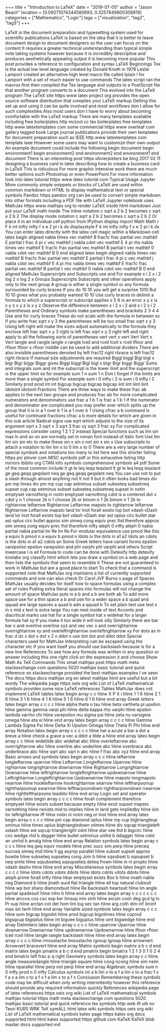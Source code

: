 +++
title = "Introduction to LaTeX"
date = "2019-07-05"
author = "Jason Beach"
location = [0.09271074344580693, 0.3257649800308819]
categories = ["Mathematics", "Logic"]
tags = ["visualization", "tag2", "tag3"]
+++

LaTeX is the document preparation and typesetting system used for scientific publications LaTeX is based on the idea that it is better to leave document design to document designers so the user can focus on the content It requires a greater technical understanding than typical simple note taking systems however because it is incredibly descriptive and produces aesthetically appealing output it is becoming more popular This post provides a reference to configuration and syntax LaTeX Beginnings Tex is the actual low level language created by Donald Knuth in 1978 Leslie Lamport created an alternative high level macro file called lplain l for Lamport with a set of much easier to use commands The latex script ran the macros first then compiled the Tex language and outputs to a PostScript file that another program converts to a document This evolved into the LaTeX program The LaTeX site https www latex project org provides the open source software distribution that compiles your LaTeX markup Getting this set up and using it can be quite involved and most workflows don t allow for such complexities Also most users don t have to worry about becoming comfortable with the LaTeX markup There are many templates available including free boilerplates http mrzool cc tex boilerplates free templates http www latextemplates com some commercial https www overleaf com gallery tagged book Large journal publications provide their own templates for document preparation such as IEEE http www latextemplates com template ieee However some users may want to customize their own output An example document could include the following begin document begin environment1 begin environment2 end environment2 end environment1 end document There is an interesting post https olivierpieters be blog 2017 02 11 designing a business card in latex describing how to create a business card in LaTeX This is ridiculous For more graphic intensive work there are much better options such Photoshop or even PowerPoint For more information look into latex tutorial https www latex tutorial com Typical Usage Jupyter More commonly simple snippets or blocks of LaTeX are used within common markdown or HTML to display mathematical text or special symbols Pandoc https pandoc org can be used to convert simple markdown into other formats including a PDF file with LaTeX Jupyter notebook uses MathJax https www mathjax org to render LaTeX inside html markdown Just put your LaTeX math inside The inline notation c sqrt a 2 b 2 becomes c sqrt a 2 b 2 The display mode notation c sqrt a 2 b 2 becomes c sqrt a 2 b 2 Or place it in an individual cell python from IPython display import Math Math r F k int infty infty f x e 2 pi i k dx displaystyle F k int infty infty f x e 2 pi i k dx You can enter latex directly with the latex cell magic within a Markdown cell latex begin aligned nabla times vec mathbf B frac1c frac partial vec mathbf E partial t frac 4 pi c vec mathbf j nabla cdot vec mathbf E 4 pi rho nabla times vec mathbf E frac1c frac partial vec mathbf B partial t vec mathbf 0 nabla cdot vec mathbf B 0 end aligned latex begin aligned nabla times vec mathbf B frac1c frac partial vec mathbf E partial t frac 4 pi c vec mathbf j nabla cdot vec mathbf E 4 pi rho nabla times vec mathbf E frac1c frac partial vec mathbf B partial t vec mathbf 0 nabla cdot vec mathbf B 0 end aligned MathJax Superscripts and Subscripts use and For example x i 2 x i 2 log 2 x log 2 x Groups Superscripts Subscripts and other operations apply only to the next group A group is either a single symbol or any formula surrounded by curly braces If you do 10 10 you will get a surprise 1010 But 10 10 gives what you probably wanted 10 10 Use curly braces to delimit a formula to which a superscript or subscript applies x 5 6 is an error x y z is x y z x y z is x y z Observe the difference between x i 2 x i 2 and x i 2 x i 2 Parentheses and Ordinary symbols make parentheses and brackets 2 3 4 4 Use and for curly braces These do not scale with the formula in between so if you write frac sqrt x y 3 the parentheses will be too small frac sqrt x y 3 Using left right will make the sizes adjust automatically to the formula they enclose left frac sqrt x y 3 right is left frac sqrt x y 3 right left and right apply to all the following sorts of parentheses vert vert x vert Vert Vert x Vert langle and rangle langle x rangle lceil and rceil lceil x rceil lfloor and rfloor lfloor x rfloor middle can be used to add additional dividers There are also invisible parentheses denoted by left frac12 right rbrace is left frac12 right rbrace If manual size adjustments are required Biggl biggl Bigl bigl x bigr Bigr biggr Biggr gives Biggl biggl Bigl bigl x bigr Bigr biggr Biggr Sums and integrals sum and int the subscript is the lower limit and the superscript is the upper limit so for example sum 1 n sum 1 n Don t forget if the limits are more than a single symbol For example sum i 0 infty i 2 is sum i 0 infty i 2 Similarly prod prod int int bigcup bigcup bigcap bigcap iint iint iiint iiint idotsint idotsint Fractions There are three ways to make these frac ab applies to the next two groups and produces frac ab for more complicated numerators and denominators use frac a 1 b 1 is frac a 1 b 1 If the numerator and denominator are complicated you may prefer over which splits up the group that it is in a 1 over b 1 is a 1 over b 1 Using cfrac a b command is useful for continued fractions cfrac a b more details for which are given in this sub article Radical signs use sqrt which adjusts to the size of its argument sqrt x 3 sqrt x 3 sqrt 3 frac xy sqrt 3 frac xy For complicated expressions consider using 1 2 1 2 instead Special functions such as lim sin max ln and so on are normally set in roman font instead of italic font Use lim lim sin sin etc to make these sin x sin x not sin x sin x Use subscripts to attach a notation to lim lim x to 0 lim x to 0 There are a very large number of special symbols and notations too many to list here see this shorter listing https pic plover com MISC symbols pdf or this exhaustive listing http mirrors ibiblio org CTAN info symbols comprehensive symbols a4 pdf Some of the most common include lt gt le leq leqq leqslant lt gt le leq leqq leqslant ge geq geqq geqslant neq ge geq geqq geqslant neq You can use not to put a slash through almost anything not lt not lt but it often looks bad times div pm mp times div pm mp cup cap setminus subset subseteq subsetneq supset cup cap setminus subset subseteq subsetneq supset in notin emptyset varnothing in notin emptyset varnothing cdot is a centered dot x cdot y n 1 choose 2k n 1 choose 2k or binom n 1 2k binom n 1 2k to rightarrow leftarrow Rightarrow Leftarrow mapsto to rightarrow leftarrow Rightarrow Leftarrow mapsto land lor lnot forall exists top bot vdash vDash land lor lnot forall exists top bot vdash vDash star ast oplus circ bullet star ast oplus circ bullet approx sim simeq cong equiv prec lhd therefore approx sim simeq cong equiv prec lhd therefore infty aleph 0 infty aleph 0 nabla partial nabla partial Im Re Im Re For modular equivalence use pmod like this a equiv b pmod n a equiv b pmod n ldots is the dots in a1 a2 ldots an cdots is the dots in a1 a2 cdots an Some Greek letters have variant forms epsilon varepsilon epsilon varepsilon and phi varphi phi varphi and others Script lowercase l is ell Formula to code can be done with Detexify http detexify kirelabs org classify html which lets you draw a symbol on a web page and then lists the symbols that seem to resemble it These are not guaranteed to work in MathJax but are a good place to start To check that a command is supported note that MathJax org maintains a list of currently supported commands and one can also check Dr Carol JVF Burns s page of Spaces MathJax usually decides for itself how to space formulas using a complex set of rules Putting extra literal spaces into formulas will not change the amount of space MathJax puts in a b and a b are both ab To add more space use for a thin space a b and use for a wider space a b quad and qquad are large spaces a quad b adn a qquad b To set plain text use text x in s mid x text is extra large You can nest inside of text Accents and diacritical marks use hat for a single symbol hat x widehat for a larger formula hat xy If you make it too wide it will look silly Similarly there are bar bar x and overline overline xyz and vec vec x and overrightarrow overrightarrow xy and overleftrightarrow overleftrightarrow xy For dots as in frac d dx x dot x dot x 2 x ddot x use dot dot and ddot ddot Special characters used for MathJax interpreting can be escaped using the character etc If you want itself you should use backslash because is for a new line References To see how any formula was written in any question or answer including this one right click on the expression it and choose Show Math As TeX Commands This small mathjax post https math meta stackexchange com questions 5020 mathjax basic tutorial and quick reference on stackexchange provided the best mathjax examples I ve seen The docs https docs mathjax org en latest mathjax html are useful but a bit wordy The wikipedia page https oeis org wiki List of LaTeX mathematical symbols provides some nice LaTeX references Tables MathJax does not implement LaTeX tables latex begin array c c hline X P X i hline 1 1 6 hline 2 1 6 hline 3 1 6 hline 4 1 6 hline 5 1 6 hline 6 1 6 hline end array Greek letters latex begin array c c c c hline alpha theta o tau hline beta vartheta pi upsilon hline gamma gamma varpi phi hline delta kappa rho varphi hline epsilon lambda varrho chi hline varepsilon mu sigma psi hline zeta nu varsigma omega hline eta xi hline end array latex begin array c c c c hline Gamma Lambda Sigma Psi hline Delta Xi Upsilon Omega hline Theta Pi Phi hline end array Notation latex begin array c c c c c hline hat a acute a bar a dot a breve a hline check a grave a vec a ddot a tilde a hline end array latex begin array c c hline widetilde abc widehat abc hline overleftarrow abc overrightarrow abc hline overline abc underline abc hline overbrace abc underbrace abc hline sqrt abc sqrt n abc hline f frac abc xyz hline end array Basic arrows and symbols latex begin array c c c hline leftarrow longleftarrow uparrow hline Leftarrow Longleftarrow Uparrow hline rightarrow longrightarrow downarrow hline Rightarrow Longrightarrow Downarrow hline leftrightarrow longleftrightarrow updownarrow hline Leftrightarrow Longleftrightarrow Updownarrow hline mapsto longmapsto nearrow hline hookleftarrow hookrightarrow searrow hline leftharpoonup rightharpoonup swarrow hline leftharpoondown rightharpoondown nwarrow hline rightleftharpoons leadsto hline end array Logic set and operator symbols latex begin array c c c c hline forall complement therefore emptyset hline exists subset because empty hline exist supset mapsto varnothing hline nexists mid to implies hline in land gets impliedby hline isin lor leftrightarrow iff hline notin ni notni neg or lnot hline end array latex begin array c c c c hline pm cap diamond oplus hline mp cup bigtriangleup ominus hline times uplus bigtriangledown otimes hline div sqcap triangleleft oslash hline ast sqcup triangleright odot hline star vee lhd b bigcirc hline circ wedge rhd b dagger hline bullet setminus unlhd b ddagger hline cdot wr unrhd b amalg hline hline end array Relation symbols latex begin array c c c c hline leq geq equiv models hline prec succ sim perp hline preceq succeq simeq mid hline ll gg asymp parallel hline subset supset approx bowtie hline subseteq supseteq cong Join b hline sqsubset b sqsupset b neq smile hline sqsubseteq sqsupseteq doteq frown hline in ni propto hline vdash dashv hline hline end array Miscellaneous symbols latex begin array c c c c hline ldots cdots vdots ddots hline ldots cdots vdots ddots hline aleph prime forall infty hline hbar emptyset exists Box b hline imath nabla neg Diamond b hline jmath surd flat triangle hline ell top natural clubsuit hline wp bot sharp diamondsuit hline Re backslash heartsuit hline Im angle partial spadesuit hline mho b hline end array latex begin array c c c c c c c hline arccos cos csc exp ker limsup min sinh hline arcsin cosh deg gcd lg ln Pr sup hline arctan cot det hom lim log sec tan hline arg coth dim inf liminf max sin tanh hline end array Variable sized symbols latex begin array c c c hline sum bigcap bigodot hline prod bigcup bigotimes hline coprod bigsqcup bigoplus hline int bigvee biguplus hline oint bigwedge hline end array Delimiters latex begin array c c c c hline uparrow Uparrow hline downarrow Downarrow hline updownarrow Updownarrow hline lfloor rfloor lceil rceil hline langle rangle backslash hline hline end array latex begin array c c c c hline rmoustache lmoustache rgroup lgroup hline arrowvert Arrowvert bracevert hline end array Matrix symbols begin matrix a b c d end matrix latex begin pmatrix a b c d end pmatrix begin bmatrix 1 2 1 3 0 1 0 2 4 end bmatrix left frac p q right Geometry symbols latex begin array c c hline angle measuredangle hline triangle square hline cong ncong hline sim nsim hline nparallel hline perp not perp hline end array Algebraic symbols sum n 0 infty prod n 0 infty Calculus symbols int a b lim x to a f a lim x to a frac f x f a x a lim x to a f x f a lim x to a f x Conclusion Remembering these symbols code may be difficult when only writing intermitently however this reference should provide any required information quickly References wikipedia page of latex references https oeis org wiki List of LaTeX mathematical symbols mathjax tutorial https math meta stackexchange com questions 5020 mathjax basic tutorial and quick reference tex symbols http web ift uib no Teori KURS WRK TeX symALL html latex wiki symbols https oeis org wiki List of LaTeX mathematical symbols katex page https katex org docs supported html html katex supported https github com KaTeX KaTeX blob master docs supported md